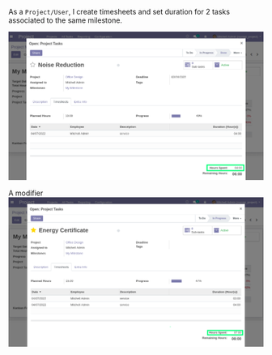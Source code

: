As a `Project/User`, I create timesheets and set duration for 2 tasks associated to the same milestone.

![task 1](../static/description/task1.png)

A modifier
![task 2](../static/description/task2.png)

